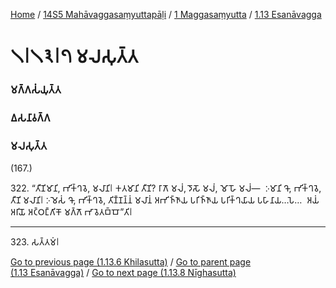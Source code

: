 
[Home](/) / [14S5 Mahāvaggasaṃyuttapāḷi](../../../14S5.md) / [1 Maggasaṃyutta](../../1.md) / [1.13 Esanāvagga](../1.13.md)

# 𑁧𑁇𑁧𑁩𑁇𑁭 𑀫𑀮𑀲𑀼𑀢𑁆𑀢

### 𑀫𑀕𑁆𑀕𑀲𑀁𑀬𑀼𑀢𑁆𑀢

### 𑀏𑀲𑀦𑀸𑀯𑀕𑁆𑀕

### 𑀫𑀮𑀲𑀼𑀢𑁆𑀢

(167.)

322\. “𑀢𑀻𑀡𑀺𑀫𑀸𑀦𑀺, 𑀪𑀺𑀓𑁆𑀔𑀯𑁂, 𑀫𑀮𑀸𑀦𑀺𑁇 𑀓𑀢𑀫𑀸𑀦𑀺 𑀢𑀻𑀡𑀺? 𑀭𑀸𑀕𑁄 𑀫𑀮𑀁, 𑀤𑁄𑀲𑁄 𑀫𑀮𑀁, 𑀫𑁄𑀳𑁄 𑀫𑀮𑀁—  𑀇𑀫𑀸𑀦𑀺 𑀔𑁄, 𑀪𑀺𑀓𑁆𑀔𑀯𑁂, 𑀢𑀻𑀡𑀺 𑀫𑀮𑀸𑀦𑀺𑁇 𑀇𑀫𑁂𑀲𑀁 𑀔𑁄, 𑀪𑀺𑀓𑁆𑀔𑀯𑁂, 𑀢𑀺𑀡𑁆𑀡𑀦𑁆𑀦𑀁 𑀫𑀮𑀸𑀦𑀁 𑀅𑀪𑀺𑀜𑁆𑀜𑀸𑀬 𑀧𑀭𑀺𑀜𑁆𑀜𑀸𑀬 𑀧𑀭𑀺𑀓𑁆𑀔𑀬𑀸𑀬 𑀧𑀳𑀸𑀦𑀸𑀬…𑀧𑁂…  𑀅𑀬𑀁 𑀅𑀭𑀺𑀬𑁄 𑀅𑀝𑁆𑀞𑀗𑁆𑀕𑀺𑀓𑁄 𑀫𑀕𑁆𑀕𑁄 𑀪𑀸𑀯𑁂𑀢𑀩𑁆𑀩𑁄”𑀢𑀺𑁇

---

323\. 𑀲𑀢𑁆𑀢𑀫𑀁𑁇



[Go to previous page (1.13.6 Khilasutta)](1.13.6.md) / [Go to parent page (1.13 Esanāvagga)](../1.13.md) / [Go to next page (1.13.8 Nīghasutta)](1.13.8.md)


